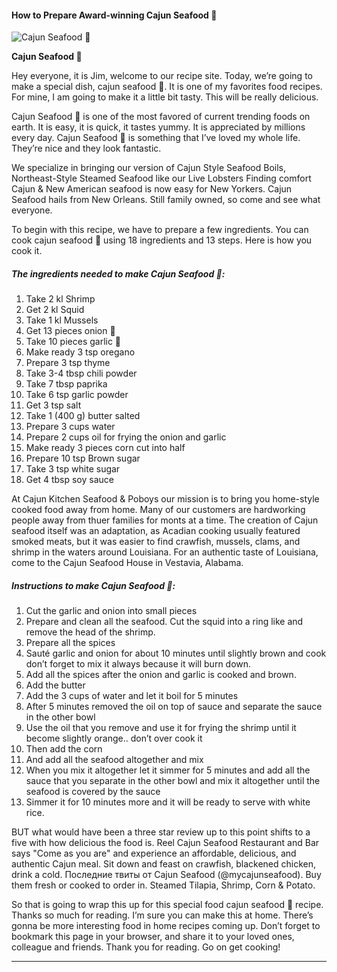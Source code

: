             

#### How to Prepare Award-winning Cajun Seafood 🍤

![Cajun Seafood 🍤](https://img-global.cpcdn.com/recipes/5c42a3f04b636e3c/751x532cq70/cajun-seafood-%f0%9f%8d%a4-recipe-main-photo.jpg)

**Cajun Seafood 🍤**

Hey everyone, it is Jim, welcome to our recipe site. Today, we’re going to make a special dish, cajun seafood 🍤. It is one of my favorites food recipes. For mine, I am going to make it a little bit tasty. This will be really delicious.

Cajun Seafood 🍤 is one of the most favored of current trending foods on earth. It is easy, it is quick, it tastes yummy. It is appreciated by millions every day. Cajun Seafood 🍤 is something that I’ve loved my whole life. They’re nice and they look fantastic.

We specialize in bringing our version of Cajun Style Seafood Boils, Northeast-Style Steamed Seafood like our Live Lobsters Finding comfort Cajun & New American seafood is now easy for New Yorkers. Cajun Seafood hails from New Orleans. Still family owned, so come and see what everyone.

To begin with this recipe, we have to prepare a few ingredients. You can cook cajun seafood 🍤 using 18 ingredients and 13 steps. Here is how you cook it.

##### The ingredients needed to make Cajun Seafood 🍤:

1.  Take 2 kl Shrimp
2.  Get 2 kl Squid
3.  Take 1 kl Mussels
4.  Get 13 pieces onion 🧅
5.  Take 10 pieces garlic 🧄
6.  Make ready 3 tsp oregano
7.  Prepare 3 tsp thyme
8.  Take 3-4 tbsp chili powder
9.  Take 7 tbsp paprika
10.  Take 6 tsp garlic powder
11.  Get 3 tsp salt
12.  Take 1 (400 g) butter salted
13.  Prepare 3 cups water
14.  Prepare 2 cups oil for frying the onion and garlic
15.  Make ready 3 pieces corn cut into half
16.  Prepare 10 tsp Brown sugar
17.  Take 3 tsp white sugar
18.  Get 4 tbsp soy sauce

At Cajun Kitchen Seafood & Poboys our mission is to bring you home-style cooked food away from home. Many of our customers are hardworking people away from thuer families for monts at a time. The creation of Cajun seafood itself was an adaptation, as Acadian cooking usually featured smoked meats, but it was easier to find crawfish, mussels, clams, and shrimp in the waters around Louisiana. For an authentic taste of Louisiana, come to the Cajun Seafood House in Vestavia, Alabama.

##### Instructions to make Cajun Seafood 🍤:

1.  Cut the garlic and onion into small pieces
2.  Prepare and clean all the seafood. Cut the squid into a ring like and remove the head of the shrimp.
3.  Prepare all the spices
4.  Sauté garlic and onion for about 10 minutes until slightly brown and cook don’t forget to mix it always because it will burn down.
5.  Add all the spices after the onion and garlic is cooked and brown.
6.  Add the butter
7.  Add the 3 cups of water and let it boil for 5 minutes
8.  After 5 minutes removed the oil on top of sauce and separate the sauce in the other bowl
9.  Use the oil that you remove and use it for frying the shrimp until it become slightly orange.. don’t over cook it
10.  Then add the corn
11.  And add all the seafood altogether and mix
12.  When you mix it altogether let it simmer for 5 minutes and add all the sauce that you separate in the other bowl and mix it altogether until the seafood is covered by the sauce
13.  Simmer it for 10 minutes more and it will be ready to serve with white rice.

BUT what would have been a three star review up to this point shifts to a five with how delicious the food is. Reel Cajun Seafood Restaurant and Bar says "Come as you are" and experience an affordable, delicious, and authentic Cajun meal. Sit down and feast on crawfish, blackened chicken, drink a cold. Последние твиты от Cajun Seafood (@mycajunseafood). Buy them fresh or cooked to order in. Steamed Tilapia, Shrimp, Corn & Potato.

So that is going to wrap this up for this special food cajun seafood 🍤 recipe. Thanks so much for reading. I’m sure you can make this at home. There’s gonna be more interesting food in home recipes coming up. Don’t forget to bookmark this page in your browser, and share it to your loved ones, colleague and friends. Thank you for reading. Go on get cooking!

* * *